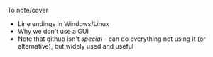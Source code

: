 To note/cover

*  Line endings in Windows/Linux
* Why we don't use a GUI
* Note that github isn't *special* - can do everything not using it (or alternative), but widely used and useful

